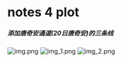 # notes 4 plot

##### 添加唐奇安通道(20日唐奇安)的三条线
![img.png](img.png)
![img_1.png](img_1.png)
![img_2.png](img_2.png)

